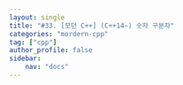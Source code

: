 ```yaml
---
layout: single
title: "#33. [모던 C++] (C++14~) 숫자 구분자"
categories: "mordern-cpp"
tag: ["cpp"]
author_profile: false
sidebar: 
    nav: "docs"
---
```





